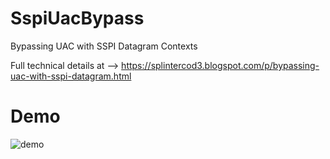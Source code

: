 # SspiUacBypass
Bypassing UAC with SSPI Datagram Contexts 

Full technical details at --> https://splintercod3.blogspot.com/p/bypassing-uac-with-sspi-datagram.html

# Demo
![demo](https://github.com/antonioCoco/SspiUacBypass/assets/19797064/3e2f56dc-1b6c-46a3-be5b-63d8e38589bd)
